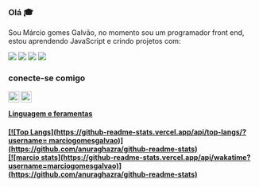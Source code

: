 ### Olá :mortar_board:

Sou Márcio gomes Galvão, no momento sou um programador front end, estou aprendendo JavaScript e crindo projetos com:

 <img src="https://img.shields.io/badge/HTML5-E34F26?style=for-the-badge&logo=html5&logoColor=white"/>
 <img src="https://img.shields.io/badge/CSS-239120?&style=for-the-badge&logo=css3&logoColor=white" />
 <img src="https://img.shields.io/badge/React-20232A?style=for-the-badge&logo=react&logoColor=61DAFB" />
 <img src="https://img.shields.io/badge/Unity-100000?style=for-the-badge&logo=unity&logoColor=white" /> 
  <br>  
  <h3> conecte-se comigo </h3> 

  <a href="https://www.linkedin.com/in/m%C3%A1rcio-gomes-54b86226a/"/> 
 <img align="left" alt="imagem linkedin tipo icone de letras" width="22px" src=https://i0.wp.com/sguru.org/wp-content/uploads/2018/02/linkedin-logo-hd-png-3.png?ssl=1 />
 <a href="https://www.instagram.com/marciogomesgalvao"/> 
 <img align="left" alt="imagem instagram tipo icone de camera" width="22px" src=https://zobika.com/wp-content/uploads/2020/06/instagram-1.png /> 
 <br>        
<h4>Linguagem e feramentas<h4/>        
[![Top Langs](https://github-readme-stats.vercel.app/api/top-langs/?username= marciogomesgalvao)](https://github.com/anuraghazra/github-readme-stats) 
 <br>
[![marcio stats](https://github-readme-stats.vercel.app/api/wakatime?username=marciogomesgalvao)](https://github.com/anuraghazra/github-readme-stats)       
